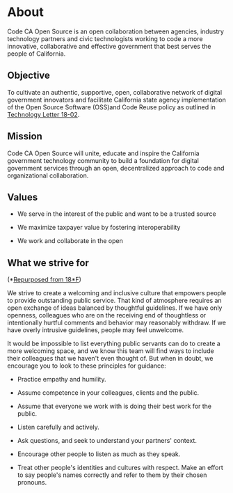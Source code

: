 # About

Code CA Open Source is an open collaboration between agencies, industry technology partners and civic technologists working to code a more innovative, collaborative and effective government that best serves the people of California.

## Objective

To cultivate an authentic, supportive, open, collaborative network of digital government innovators and facilitate California state agency implementation of the Open Source Software (OSS)and Code Reuse policy as outlined in [Technology Letter 18-02](https://cdt.ca.gov/wp-content/uploads/2018/05/TL-18-02-OSCodeReuse_2018-0419.pdf).

## Mission

Code CA Open Source will unite, educate and inspire the California government technology community to build a foundation for digital government services through an open, decentralized approach to code and organizational collaboration.

## Values

* We serve in the interest of the public and want to be a trusted source

* We maximize taxpayer value by fostering interoperability

* We work and collaborate in the open

## What we strive for

(*[Repurposed from 18*F](https://18f.gsa.gov/code-of-conduct/#what-we-strive-for))

We strive to create a welcoming and inclusive culture that empowers people to provide outstanding public service. That kind of atmosphere requires an open exchange of ideas balanced by thoughtful guidelines. If we have only openness, colleagues who are on the receiving end of thoughtless or intentionally hurtful comments and behavior may reasonably withdraw. If we have overly intrusive guidelines, people may feel unwelcome.

It would be impossible to list everything public servants can do to create a more welcoming space, and we know this team will find ways to include their colleagues that we haven't even thought of. But when in doubt, we encourage you to look to these principles for guidance:

* Practice empathy and humility.

* Assume competence in your colleagues, clients and the public.

* Assume that everyone we work with is doing their best work for the public.

* Listen carefully and actively.

* Ask questions, and seek to understand your partners' context.

* Encourage other people to listen as much as they speak.

* Treat other people's identities and cultures with respect. Make an effort to say people's names correctly and refer to them by their chosen pronouns.
